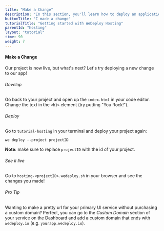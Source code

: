 ```yaml
---
title: "Make a Change"
description: "In this section, you'll learn how to deploy an application using WeDeploy Hosting."
buttonTitle: "I made a change"
tutorialTitle: "Getting started with WeDeploy Hosting"
parentId: "hosting"
layout: "tutorial"
time: 90
weight: 7
---
```


#### Make a Change

Our project is now live, but what's next? Let's try deploying a new change to our app!

###### Develop

Go back to your project and open up the `index.html` in your code editor. Change the text in the `<h1>` element (try putting "You Rock!").

###### Deploy

Go to `tutorial-hosting` in your terminal and deploy your project again:

```xml
we deploy --project projectID
```

**Note:** make sure to replace `projectID` with the id of your project.

###### See it live

Go to `hosting-<projectID>.wedeploy.sh` in your browser and see the changes you made!

<aside>

###### <span class="icon-16-star"></span> Pro Tip

Wanting to make a pretty url for your primary UI service without purchasing a custom domain? Perfect, you can go to the _Custom Domain_ section of your service on the Dashboard and add a custom domain that ends with `wedeploy.io` (e.g. `yourapp.wedeploy.io`).

</aside>
